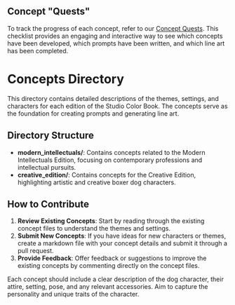 ## Concept "Quests"

To track the progress of each concept, refer to our [Concept Quests](./concepts/CONCEPT_QUESTS.md). This checklist provides an engaging and interactive way to see which concepts have been developed, which prompts have been written, and which line art has been completed.

# Concepts Directory

This directory contains detailed descriptions of the themes, settings, and characters for each edition of the Studio Color Book. The concepts serve as the foundation for creating prompts and generating line art.


## Directory Structure

- **modern_intellectuals/**: Contains concepts related to the Modern Intellectuals Edition, focusing on contemporary professions and intellectual pursuits.
- **creative_edition/**: Contains concepts for the Creative Edition, highlighting artistic and creative boxer dog characters.

## How to Contribute

1. **Review Existing Concepts**: Start by reading through the existing concept files to understand the themes and settings.
2. **Submit New Concepts**: If you have ideas for new characters or themes, create a markdown file with your concept details and submit it through a pull request.
3. **Provide Feedback**: Offer feedback or suggestions to improve the existing concepts by commenting directly on the concept files.

Each concept should include a clear description of the dog character, their attire, setting, pose, and any relevant accessories. Aim to capture the personality and unique traits of the character.

